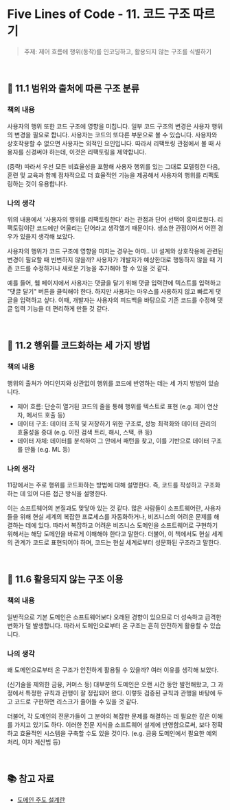 # Five Lines of Code - 11. 코드 구조 따르기

> 주제: 제어 흐름에 행위(동작)를 인코딩하고, 활용되지 않는 구조를 식별하기

<br/>

## 🔖 11.1 범위와 출처에 따른 구조 분류

### 책의 내용

사용자의 행위 또한 코드 구조에 영향을 미칩니다. 일부 코드 구조의 변경은 사용자 행위의 변경을 필요로 합니다. 사용자는 코드의 또다른 부분으로 볼 수 있습니다. 사용자와 상호작용할 수 없으면 사용자는 외적인 요인입니다. 따라서 리팩토링 관점에서 볼 때 사용자를 신경써야 하는데, 이것은 리팩토링을 제약합니다.

(중략) 따라서 우선 모든 비효율성을 포함해 사용자 행위를 있는 그대로 모델링한 다음, 훈련 및 교육과 함께 점차적으로 더 효율적인 기능을 제공해서 사용자의 행위를 리팩토링하는 것이 유용합니다.

### 나의 생각

위의 내용에서 '사용자의 행위를 리팩토링한다' 라는 관점과 단어 선택이 흥미로웠다. 리팩토링이란 코드에만 어울리는 단어라고 생각했기 때문이다. 생소한 관점이어서 어떤 경우가 있을지 생각해 보았다.

사용자의 행위가 코드 구조에 영향을 미치는 경우는 아마.. UI 설계와 상호작용에 관련된 변경이 필요할 때 빈번하지 않을까? 사용자가 개발자가 예상한대로 행동하지 않을 때 기존 코드를 수정하거나 새로운 기능을 추가해야 할 수 있을 것 같다.

예를 들어, 웹 페이지에서 사용자는 댓글을 달기 위해 댓글 입력란에 텍스트를 입력하고 "댓글 달기" 버튼을 클릭해야 한다. 하지만 사용자는 마우스를 사용하지 않고 빠르게 댓글을 입력하고 싶다. 이때, 개발자는 사용자의 피드백을 바탕으로 기존 코드를 수정해 댓글 입력 기능을 더 편리하게 만들 것 같다.

<br/>

## 🔖 11.2 행위를 코드화하는 세 가지 방법

### 책의 내용

행위의 출처가 어디인지와 상관없이 행위를 코드에 반영하는 데는 세 가지 방법이 있습니다.

- 제어 흐름: 단순히 열거된 코드의 줄을 통해 행위를 텍스트로 표현 (e.g. 제어 연산자, 메서드 호출 등)
- 데이터 구조: 데이터 조직 및 저장하기 위한 구조로, 성능 최적화와 데이터 관리의 효율성을 증대 (e.g. 이진 검색 트리, 해시, 스택, 큐 등)
- 데이터 자체: 데이터를 분석하여 그 안에서 패턴을 찾고, 이를 기반으로 데이터 구조를 만듦 (e.g. ML 등)

### 나의 생각

11장에서는 주로 행위를 코드화하는 방법에 대해 설명한다. 즉, 코드를 작성하고 구조화하는 데 있어 다른 접근 방식을 설명한다.

이는 소프트웨어의 본질과도 맞닿아 있는 것 같다. 많은 사람들이 소프트웨어란, 사용자들을 위해 현실 세계의 복잡한 프로세스를 자동화하거나, 비즈니스의 어려운 문제를 해결하는 데에 있다. 따라서 복잡하고 어려운 비즈니스 도메인을 소프트웨어로 구현하기 위해서는 해당 도메인을 바르게 이해해야 한다고 말한다. 더불어, 이 책에서도 현실 세계의 관계가 코드로 표현되어야 하며, 코드는 현실 세계로부터 성문화된 구조라고 말한다.

<br/>

## 🔖 11.6 활용되지 않는 구조 이용

### 책의 내용

일반적으로 기본 도메인은 소프트웨어보다 오래된 경향이 있으므로 더 성숙하고 급격한 변화가 덜 발생합니다. 따라서 도메인으로부터 온 구조는 흔히 안전하게 활용할 수 있습니다.

### 나의 생각

왜 도메인으로부터 온 구조가 안전하게 활용될 수 있을까? 여러 이유를 생각해 보았다.

(신기술을 제외한 금융, 커머스 등) 대부분의 도메인은 오랜 시간 동안 발전해왔고, 그 과정에서 특정한 규칙과 관행이 잘 정립되어 왔다. 이렇듯 검증된 규칙과 관행을 바탕에 두고 코드로 구현하면 리스크가 줄어들 수 있을 것 같다.

더불어, 각 도메인의 전문가들이 그 분야의 복잡한 문제를 해결하는 데 필요한 깊은 이해를 가지고 있기도 하다. 이러한 전문 지식을 소프트웨어 설계에 반영함으로써, 보다 정확하고 효율적인 시스템을 구축할 수도 있을 것이다. (e.g. 금융 도메인에서 필요한 예외 처리, 이자 계산법 등)

<br/>

## 📚 참고 자료

- [도메인 주도 설계란](https://engineering-skcc.github.io/msa/DDD-WhatIsDdd/)
